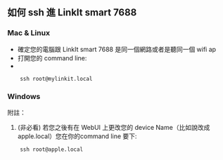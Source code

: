 ## 如何 ssh 進 LinkIt smart 7688


### Mac & Linux
* 確定您的電腦跟 LinkIt smart 7688 是同一個網路或者是聽同一個 wifi ap
* 打開您的 command line:
* 
```
    ssh root@mylinkit.local
```

### Windows


附註：

1. (非必看) 若您之後有在 WebUI 上更改您的 device Name（比如說改成apple.local）您在你的command line 要下:

```
    ssh root@apple.local
```
